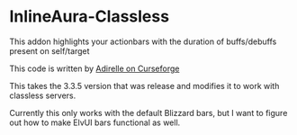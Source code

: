 # InlineAura-Classless
This addon highlights your actionbars with the duration of buffs/debuffs present on self/target

This code is written by [Adirelle on Curseforge](https://www.wowace.com/projects/inline-aura)

This takes the 3.3.5 version that was release and modifies it to work with classless servers.

Currently this only works with the default Blizzard bars, but I want to figure out how to make ElvUI bars functional as well.
